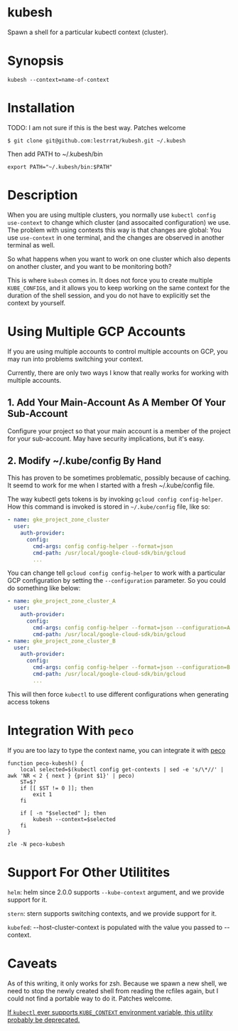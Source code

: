 # kubesh

Spawn a shell for a particular kubectl context (cluster).

# Synopsis

```
kubesh --context=name-of-context
```

# Installation

TODO: I am not sure if this is the best way. Patches welcome

```
$ git clone git@github.com:lestrrat/kubesh.git ~/.kubesh
```

Then add PATH to ~/.kubesh/bin

```
export PATH="~/.kubesh/bin:$PATH"
```

# Description

When you are using multiple clusters, you normally use `kubectl config use-context`
to change which cluster (and assocaited configuration) we use. The
problem with using contexts this way is that changes are global:
You use `use-context` in one terminal, and the changes are observed
in another terminal as well.

So what happens when you want to work on one cluster which also
depents on another cluster, and you want to be monitoring both?

This is where `kubesh` comes in. It does not force you to create
multiple `KUBE_CONFIG`s, and it allows you to keep working on
the same context for the duration of the shell session, and you
do not have to explicitly set the context by yourself.

# Using Multiple GCP Accounts

If you are using multiple accounts to control multiple accounts on GCP,
you may run into problems switching your context.

Currently, there are only two ways I know that really works for working with
multiple accounts.

## 1. Add Your Main-Account As A Member Of Your Sub-Account

Configure your project so that your main account is a member of the project
for your sub-account. May have security implications, but it's easy.

## 2. Modify ~/.kube/config By Hand

This has proven to be sometimes problematic, possibly because of caching.
It seemd to work for me when I started with a fresh ~/.kube/config file.

The way kubectl gets tokens is by invoking `gcloud config config-helper`.
How this command is invoked is stored in `~/.kube/config` file, like so:

```yaml
- name: gke_project_zone_cluster
  user:
    auth-provider:
      config:
        cmd-args: config config-helper --format=json
        cmd-path: /usr/local/google-cloud-sdk/bin/gcloud
        ...
```

You can change tell `gcloud config config-helper` to work with a particular
GCP configuration by setting the `--configuration` parameter. So you could do
something like below:

```yaml
- name: gke_project_zone_cluster_A
  user:
    auth-provider:
      config:
        cmd-args: config config-helper --format=json --configuration=A
        cmd-path: /usr/local/google-cloud-sdk/bin/gcloud
- name: gke_project_zone_cluster_B
  user:
    auth-provider:
      config:
        cmd-args: config config-helper --format=json --configuration=B
        cmd-path: /usr/local/google-cloud-sdk/bin/gcloud
        ...
```

This will then force `kubectl` to use different configurations when
generating access tokens

# Integration With `peco`

If you are too lazy to type the context name, you can integrate it with [peco](https://github.com/peco/peco)

```
function peco-kubesh() {
    local selected=$(kubectl config get-contexts | sed -e 's/\*//' | awk 'NR < 2 { next } {print $1}' | peco)
    ST=$?
    if [[ $ST != 0 ]]; then
        exit 1
    fi
        
    if [ -n "$selected" ]; then
        kubesh --context=$selected
    fi  
}

zle -N peco-kubesh
```

# Support For Other Utilitites

`helm`: helm since 2.0.0 supports `--kube-context` argument, and
we provide support for it.

`stern`: stern supports switching contexts, and we provide support for it.

`kubefed`: --host-cluster-context is populated with the value you passed to --context.

# Caveats

As of this writing, it only works for zsh. Because we spawn a new shell,
we need to stop the newly created shell from reading the rcfiles
again, but I could not find a portable way to do it. Patches welcome.

[If `kubectl` ever supports `KUBE_CONTEXT` environment variable, this utility probably be deprecated.](https://github.com/kubernetes/kubernetes/issues/27308)

